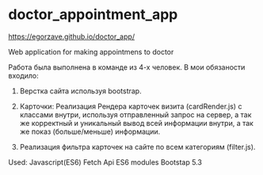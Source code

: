 # doctor_appointment_app
https://egorzave.github.io/doctor_app/

Web application for making appointmens to doctor

Работа была выполнена в команде из 4-х человек.
В мои обязаности входило:

1. Верстка сайта используя bootstrap.
2. Карточки:
    Реализация Рендера карточек визита (cardRender.js) с классами внутри, используя отправленный запрос на сервер, а так же
    корректный и уникальный вывод всей информации внутри, а так же показ (больше/меньше) информации.

3. Реализация фильтра карточек на сайте по всем категориям (filter.js).

Used:
Javascript(ES6)
Fetch Api
ES6 modules
Bootstap 5.3


